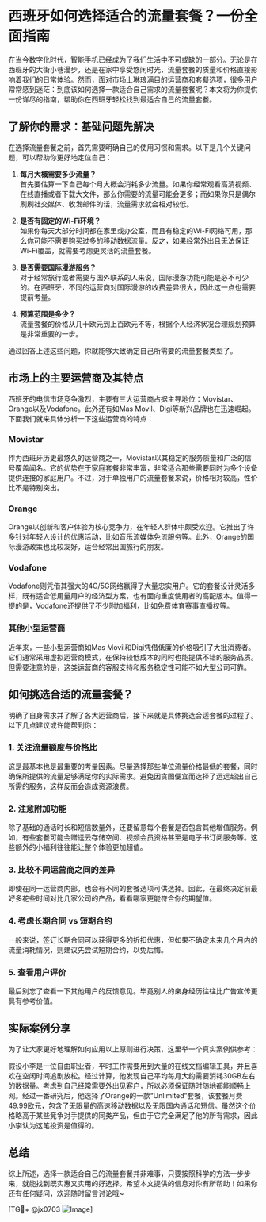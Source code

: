 # 西班牙如何选择适合的流量套餐？一份全面指南

在当今数字化时代，智能手机已经成为了我们生活中不可或缺的一部分。无论是在西班牙的大街小巷漫步，还是在家中享受悠闲时光，流量套餐的质量和价格直接影响着我们的日常体验。然而，面对市场上琳琅满目的运营商和套餐选项，很多用户常常感到迷茫：到底该如何选择一款适合自己需求的流量套餐呢？本文将为你提供一份详尽的指南，帮助你在西班牙轻松找到最适合自己的流量套餐。

## 了解你的需求：基础问题先解决

在选择流量套餐之前，首先需要明确自己的使用习惯和需求。以下是几个关键问题，可以帮助你更好地定位自己：

1. **每月大概需要多少流量？**  
   首先要估算一下自己每个月大概会消耗多少流量。如果你经常观看高清视频、在线直播或者下载大文件，那么你需要的流量可能会更多；而如果你只是偶尔刷刷社交媒体、收发邮件的话，流量需求就会相对较低。

2. **是否有固定的Wi-Fi环境？**  
   如果你每天大部分时间都在家里或办公室，而且有稳定的Wi-Fi网络可用，那么你可能不需要购买过多的移动数据流量。反之，如果经常外出且无法保证Wi-Fi覆盖，就需要考虑更灵活的流量套餐。

3. **是否需要国际漫游服务？**  
   对于经常旅行或者需要与国外联系的人来说，国际漫游功能可能是必不可少的。在西班牙，不同的运营商对国际漫游的收费差异很大，因此这一点也需要提前考量。

4. **预算范围是多少？**  
   流量套餐的价格从几十欧元到上百欧元不等，根据个人经济状况合理规划预算是非常重要的一步。

通过回答上述这些问题，你就能够大致确定自己所需要的流量套餐类型了。

## 市场上的主要运营商及其特点

西班牙的电信市场竞争激烈，主要有三大运营商占据主导地位：Movistar、Orange以及Vodafone。此外还有如Mas Movil、Digi等新兴品牌也在迅速崛起。下面我们就来具体分析一下这些运营商的特点：

### Movistar
作为西班牙历史最悠久的运营商之一，Movistar以其稳定的服务质量和广泛的信号覆盖闻名。它的优势在于家庭套餐非常丰富，非常适合那些需要同时为多个设备提供连接的家庭用户。不过，对于单独用户的流量套餐来说，价格相对较高，性价比不是特别突出。

### Orange
Orange以创新和客户体验为核心竞争力，在年轻人群体中颇受欢迎。它推出了许多针对年轻人设计的优惠活动，比如音乐流媒体免流服务等。此外，Orange的国际漫游政策也比较友好，适合经常出国旅行的朋友。

### Vodafone
Vodafone则凭借其强大的4G/5G网络赢得了大量忠实用户。它的套餐设计灵活多样，既有适合低用量用户的经济型方案，也有面向重度使用者的高配版本。值得一提的是，Vodafone还提供了不少附加福利，比如免费体育赛事直播权等。

### 其他小型运营商
近年来，一些小型运营商如Mas Movil和Digi凭借低廉的价格吸引了大批消费者。它们通常采用虚拟运营商模式，在保持较低成本的同时也能提供不错的服务品质。但需要注意的是，这类运营商的客服支持和服务稳定性可能不如大型公司可靠。

## 如何挑选合适的流量套餐？

明确了自身需求并了解了各大运营商后，接下来就是具体挑选合适套餐的过程了。以下几点建议或许能帮到你：

### 1. 关注流量额度与价格比
这是最基本也是最重要的考量因素。尽量选择那些单位流量价格最低的套餐，同时确保所提供的流量足够满足你的实际需求。避免因贪图便宜而选择了远远超出自己所需的服务，这样反而会造成资源浪费。

### 2. 注意附加功能
除了基础的通话时长和短信数量外，还要留意每个套餐是否包含其他增值服务。例如，有些套餐可能会赠送云存储空间、视频会员资格甚至是电子书订阅服务等。这些额外的小福利往往能让整个体验更加超值。

### 3. 比较不同运营商之间的差异
即使在同一运营商内部，也会有不同的套餐选项可供选择。因此，在最终决定前最好多花些时间对比几家公司的产品，看看哪家更能符合你的期望值。

### 4. 考虑长期合同 vs 短期合约
一般来说，签订长期合同可以获得更多的折扣优惠，但如果不确定未来几个月内的流量消耗情况，则建议先尝试短期合约，以免后悔。

### 5. 查看用户评价
最后别忘了查看一下其他用户的反馈意见。毕竟别人的亲身经历往往比广告宣传更具有参考价值。

## 实际案例分享

为了让大家更好地理解如何应用以上原则进行决策，这里举一个真实案例供参考：

假设小李是一位自由职业者，平时工作需要用到大量的在线文档编辑工具，并且喜欢在空闲时间追剧放松。经过计算，他发现自己平均每月大约需要消耗30GB左右的数据量。考虑到自己经常需要外出见客户，所以必须保证随时随地都能顺畅上网。经过一番研究后，他选择了Orange的一款“Unlimited”套餐，该套餐月费49.99欧元，包含了无限量的高速移动数据以及无限国内通话和短信。虽然这个价格略高于某些竞争对手提供的同类产品，但由于它完全满足了他的所有需求，因此小李认为这笔投资是值得的。

## 总结

综上所述，选择一款适合自己的流量套餐并非难事，只要按照科学的方法一步步来，就能找到既实惠又实用的好选择。希望本文提供的信息对你有所帮助！如果你还有任何疑问，欢迎随时留言讨论哦~

[TG💪+ @jx0703 ![Image](https://github.com/user-attachments/assets/dbca1d08-cadb-493c-b0ec-ad6f7a83f270)]